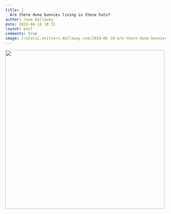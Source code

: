 ```yaml
---
title: |
  Are there dune bunnies living in those huts?
author: Jane Dallaway
date: 2019-06-18 18:31
layout: post
comments: true
image: //static.skitters.dallaway.com/2019-06-18-are-there-dune-bunnies-living-in-those-huts-thumb-1-IMG-9436.JPG
---
```


<div>
        <a href="//static.skitters.dallaway.com/2019-06-18-are-there-dune-bunnies-living-in-those-huts-fullsize-1-IMG-9436.JPG">
          <img src="//static.skitters.dallaway.com/2019-06-18-are-there-dune-bunnies-living-in-those-huts-thumb-1-IMG-9436.JPG" width="500" height="500"/>
        </a>
      </div>


  
      